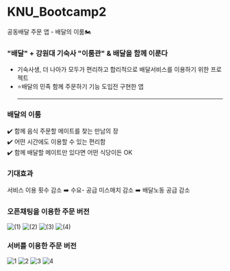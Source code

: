 # KNU_Bootcamp2
공동배달 주문 앱 - 배달의 이룸🏍️

### "배달" + 강원대 기숙사 "이룸관" & 배달을 함께 이룬다
- 기숙사생, 더 나아가 모두가 편리하고 합리적으로 배달서비스를 이용하기 위한 프로젝트
- ⭐배달의 민족 함께 주문하기 기능 도입전 구현한 앱
  <hr>
### 배달의 이룸
✔️ 함께 음식 주문할 메이트를 찾는 만남의 장 <br>
✔️ 어떤 시간에도 이용할 수 있는 편리함<br>
✔️ 함께 배달할 메이트만 있다면 어떤 식당이든 OK<br>

### 기대효과
서비스 이용 횟수 감소 ➡️ 수요- 공급 미스매치 감소 ➡️ 배달노동 공급 감소

### 오픈채팅을 이용한 주문 버전
![(1)](https://github.com/user-attachments/assets/edee4acc-2bde-46db-91e9-ec23449de7ef)
![(2)](https://github.com/user-attachments/assets/94863e5f-d52f-4647-8aff-1fc59ce466b0)
![(3)](https://github.com/user-attachments/assets/410c5f71-d508-4699-a747-a5d11bbca750)
![(4)](https://github.com/user-attachments/assets/12311de8-a860-429e-936a-6905cf8b76b6)

### 서버를 이용한 주문 버전
![1](https://github.com/user-attachments/assets/11a4239e-f20d-4b37-bb3b-bb558a7cd0bf)
![2](https://github.com/user-attachments/assets/cc88bf7a-ffd8-4dff-95f5-d0ab23244bb1)
![3](https://github.com/user-attachments/assets/0f7cefda-ddbf-4ccd-9f3d-14eaa9639d52)
![4](https://github.com/user-attachments/assets/8f123042-cd12-4a66-b0e5-98884417e0fb)
